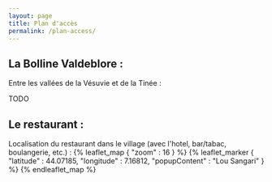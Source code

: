 ```yaml
---
layout: page
title: Plan d'accès
permalink: /plan-access/
---
```


## La Bolline Valdeblore :

Entre les vallées de la Vésuvie et de la Tinée :

TODO

## Le restaurant :

Localisation du restaurant dans le village (avec l'hotel, bar/tabac, boulangerie, etc.) :
{% leaflet_map { "zoom" : 16 } %}
    {% leaflet_marker { "latitude" : 44.07185,
                        "longitude" : 7.16812,
                        "popupContent" : "Lou Sangari" } %}
{% endleaflet_map %}
